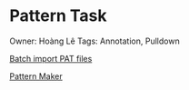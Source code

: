 # Pattern Task

Owner: Hoàng Lê
Tags: Annotation, Pulldown

[Batch import PAT files](Pattern%20Task%20f8328b9308ca448fae6601e582856c74/Batch%20import%20PAT%20files%205dd935b8052540218525cd2d89599827.md)

[Pattern Maker](Pattern%20Task%20f8328b9308ca448fae6601e582856c74/Pattern%20Maker%2010f2dbf8eff54d1e848779ad490dcfda.md)